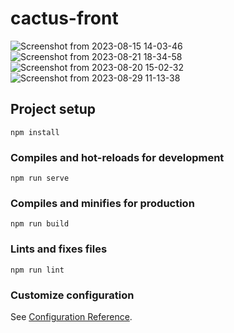 # cactus-front

![Screenshot from 2023-08-15 14-03-46](https://github.com/user-attachments/assets/45a3374b-1108-4264-a9d1-6c6ed5d56a0b)
![Screenshot from 2023-08-21 18-34-58](https://github.com/user-attachments/assets/b2c53e98-86de-4060-b319-2f387448eb76)
![Screenshot from 2023-08-20 15-02-32](https://github.com/user-attachments/assets/8678a108-319b-449f-99fb-e62f2a3392c7)
![Screenshot from 2023-08-29 11-13-38](https://github.com/user-attachments/assets/90adc7da-c993-41ff-919c-7f244baa4414)


## Project setup
```
npm install
```

### Compiles and hot-reloads for development
```
npm run serve
```

### Compiles and minifies for production
```
npm run build
```

### Lints and fixes files
```
npm run lint
```

### Customize configuration
See [Configuration Reference](https://cli.vuejs.org/config/).
